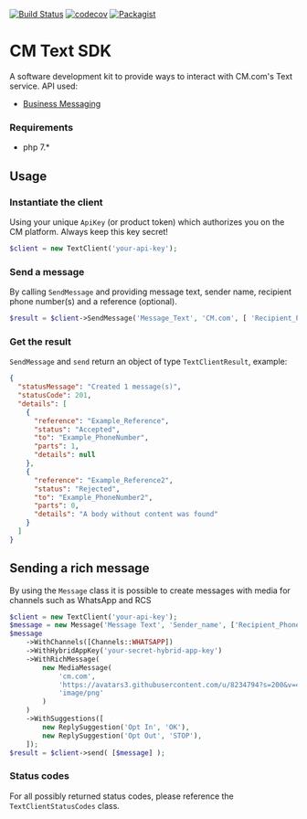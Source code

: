 [![Build Status](https://travis-ci.com/cmdotcom/text-sdk-php.svg?branch=master)](https://travis-ci.com/cmdotcom/text-sdk-php)
[![codecov](https://codecov.io/gh/cmdotcom/text-sdk-php/branch/master/graph/badge.svg)](https://codecov.io/gh/cmdotcom/text-sdk-php)
[![Packagist](https://img.shields.io/packagist/dm/cmdotcom/text-sdk-php)](https://packagist.org/packages/cmdotcom/text-sdk-php)

# CM Text SDK
A software development kit to provide ways to interact with CM.com's Text service. API used:
- [Business Messaging](https://docs.cmtelecom.com/business-messaging/v1.0)


### Requirements

- php 7.*


## Usage

### Instantiate the client
Using your unique `ApiKey` (or product token) which authorizes you on the CM platform. Always keep this key secret!

```php
$client = new TextClient('your-api-key');
```

### Send a message
By calling `SendMessage` and providing message text, sender name, recipient phone number(s) and a reference (optional).

```php
$result = $client->SendMessage('Message_Text', 'CM.com', [ 'Recipient_PhoneNumber' ], 'Your_Reference');
```

### Get the result
`SendMessage` and `send` return an object of type `TextClientResult`, example:

```json
{
  "statusMessage": "Created 1 message(s)",
  "statusCode": 201,
  "details": [
    {
      "reference": "Example_Reference",
      "status": "Accepted",
      "to": "Example_PhoneNumber",
      "parts": 1,
      "details": null
    },
    {
      "reference": "Example_Reference2",
      "status": "Rejected",
      "to": "Example_PhoneNumber2",
      "parts": 0,
      "details": "A body without content was found"
    }
  ]
}
```

## Sending a rich message
By using the `Message` class it is possible to create messages with media for channels such as WhatsApp and RCS
```php
$client = new TextClient('your-api-key');
$message = new Message('Message Text', 'Sender_name', ['Recipient_PhoneNumber']);
$message
    ->WithChannels([Channels::WHATSAPP])
    ->WithHybridAppKey('your-secret-hybrid-app-key')
    ->WithRichMessage(
        new MediaMessage(
            'cm.com',
            'https://avatars3.githubusercontent.com/u/8234794?s=200&v=4',
            'image/png'
        )
    )
    ->WithSuggestions([
        new ReplySuggestion('Opt In', 'OK'),
        new ReplySuggestion('Opt Out', 'STOP'),
    ]);
$result = $client->send( [$message] );
```

### Status codes
For all possibly returned status codes, please reference the `TextClientStatusCodes` class.